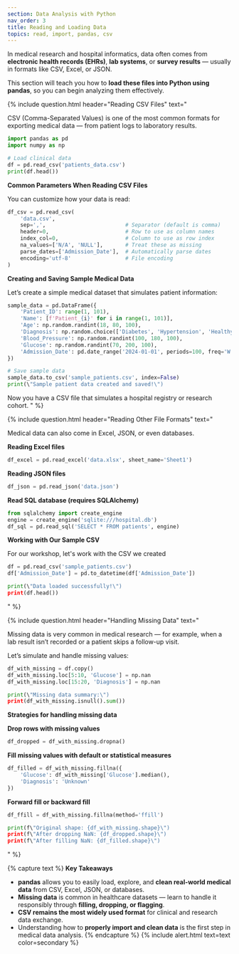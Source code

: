 ```yaml
---
section: Data Analysis with Python
nav_order: 3
title: Reading and Loading Data
topics: read, import, pandas, csv
---
```


In medical research and hospital informatics, data often comes from **electronic health records (EHRs)**, **lab systems**, or **survey results** — usually in formats like CSV, Excel, or JSON.

This section will teach you how to **load these files into Python using pandas**, so you can begin analyzing them effectively.

{% include question.html header="Reading CSV Files" text="

CSV (Comma-Separated Values) is one of the most common formats for exporting medical data — from patient logs to laboratory results.

```python
import pandas as pd
import numpy as np

# Load clinical data
df = pd.read_csv('patients_data.csv')
print(df.head())
```

**Common Parameters When Reading CSV Files**

You can customize how your data is read:

```python
df_csv = pd.read_csv(
    'data.csv',
    sep=',',                         # Separator (default is comma)
    header=0,                        # Row to use as column names
    index_col=0,                     # Column to use as row index
    na_values=['N/A', 'NULL'],       # Treat these as missing
    parse_dates=['Admission_Date'],  # Automatically parse dates
    encoding='utf-8'                 # File encoding
)
```

**Creating and Saving Sample Medical Data**

Let’s create a simple medical dataset that simulates patient information:

```python
sample_data = pd.DataFrame({
    'Patient_ID': range(1, 101),
    'Name': [f'Patient_{i}' for i in range(1, 101)],
    'Age': np.random.randint(18, 80, 100),
    'Diagnosis': np.random.choice(['Diabetes', 'Hypertension', 'Healthy'], 100),
    'Blood_Pressure': np.random.randint(100, 180, 100),
    'Glucose': np.random.randint(70, 200, 100),
    'Admission_Date': pd.date_range('2024-01-01', periods=100, freq='W')
})

# Save sample data
sample_data.to_csv('sample_patients.csv', index=False)
print(\"Sample patient data created and saved!\")
```

Now you have a CSV file that simulates a hospital registry or research cohort.
" %}

{% include question.html header="Reading Other File Formats" text="

Medical data can also come in Excel, JSON, or even databases.

**Reading Excel files**

```python
df_excel = pd.read_excel('data.xlsx', sheet_name='Sheet1')
```

**Reading JSON files**

```python
df_json = pd.read_json('data.json')
```

**Read SQL database (requires SQLAlchemy)**

```python
from sqlalchemy import create_engine
engine = create_engine('sqlite:///hospital.db')
df_sql = pd.read_sql('SELECT * FROM patients', engine)
```

**Working with Our Sample CSV**

For our workshop, let's work with the CSV we created

```python
df = pd.read_csv('sample_patients.csv')
df['Admission_Date'] = pd.to_datetime(df['Admission_Date'])

print(\"Data loaded successfully!\")
print(df.head())
```
" %}

{% include question.html header="Handling Missing Data" text="

Missing data is very common in medical research — for example, when a lab result isn’t recorded or a patient skips a follow-up visit.

Let’s simulate and handle missing values:

```python
df_with_missing = df.copy()
df_with_missing.loc[5:10, 'Glucose'] = np.nan
df_with_missing.loc[15:20, 'Diagnosis'] = np.nan

print(\"Missing data summary:\")
print(df_with_missing.isnull().sum())
```

**Strategies for handling missing data**

**Drop rows with missing values**

```python
df_dropped = df_with_missing.dropna()
```

**Fill missing values with default or statistical measures**

```python
df_filled = df_with_missing.fillna({
    'Glucose': df_with_missing['Glucose'].median(),
    'Diagnosis': 'Unknown'
})
```

**Forward fill or backward fill**

```python
df_ffill = df_with_missing.fillna(method='ffill')

print(f\"Original shape: {df_with_missing.shape}\")
print(f\"After dropping NaN: {df_dropped.shape}\")
print(f\"After filling NaN: {df_filled.shape}\")
```
" %}

{% capture text %}
**Key Takeaways**

- **pandas** allows you to easily load, explore, and **clean real-world medical data** from CSV, Excel, JSON, or databases.
- **Missing data** is common in healthcare datasets — learn to handle it responsibly through **filling, dropping, or flagging**.
- **CSV remains the most widely used format** for clinical and research data exchange.
- Understanding how to **properly import and clean data** is the first step in medical data analysis.
{% endcapture %}
{% include alert.html text=text color=secondary %}
